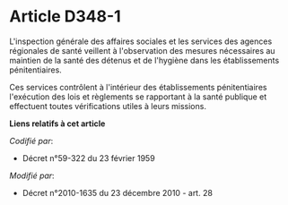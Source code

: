 # Article D348-1

L'inspection générale des affaires sociales et les services des agences régionales de santé veillent à l'observation des
mesures nécessaires au maintien de la santé des détenus et de l'hygiène dans les établissements pénitentiaires.

Ces services contrôlent à l'intérieur des établissements pénitentiaires l'exécution des lois et règlements se rapportant à la
santé publique et effectuent toutes vérifications utiles à leurs missions.

**Liens relatifs à cet article**

_Codifié par_:

  - Décret n°59-322 du 23 février 1959

_Modifié par_:

  - Décret n°2010-1635 du 23 décembre 2010 - art. 28
